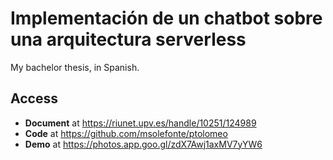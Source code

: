 # Implementación de un chatbot sobre una arquitectura serverless

My bachelor thesis, in Spanish.

## Access

* **Document** at https://riunet.upv.es/handle/10251/124989
* **Code** at https://github.com/msolefonte/ptolomeo
* **Demo** at https://photos.app.goo.gl/zdX7Awj1axMV7yYW6
